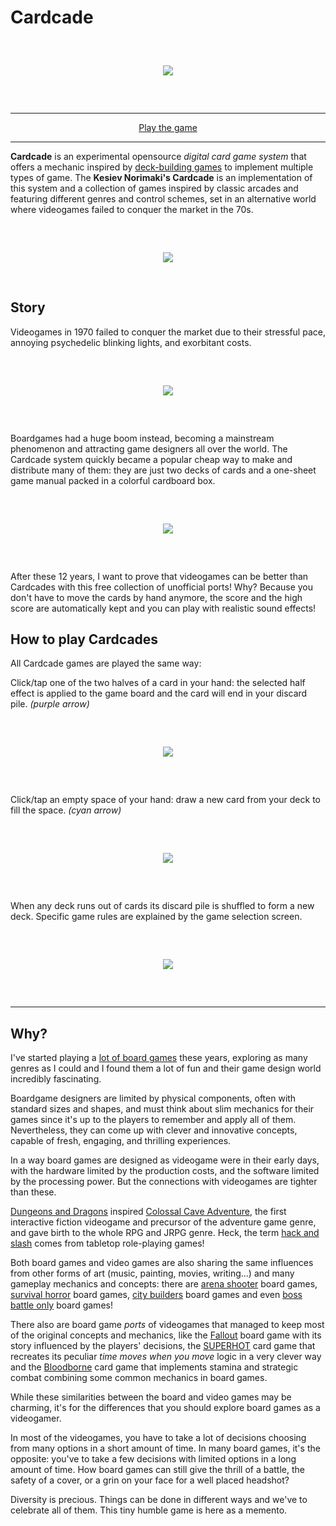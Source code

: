# Cardcade

<div align="center" style="margin:60px 0">
    <p><img src="markdown/logo.png"></p>
</div>

---

<div align="center">
    <a href="https://www.kesiev.com/cardcade/">Play the game</a>
</div>

---

**Cardcade** is an experimental opensource _digital card game system_ that offers a mechanic inspired by [deck-building games](https://en.wikipedia.org/wiki/Deck-building_game) to implement multiple types of game. The **Kesiev Norimaki's Cardcade** is an implementation of this system and a collection of games inspired by classic arcades and featuring different genres and control schemes, set in an alternative world where videogames failed to conquer the market in the 70s.

<div align="center" style="margin:60px 0">
    <p><img src="markdown/screenshot-1.png"></p>
</div>

## Story

Videogames in 1970 failed to conquer the market due to their stressful pace, annoying psychedelic blinking lights, and exorbitant costs. 

<div align="center" style="margin:60px 0">
    <p><img src="markdown/story-1.png"></p>
</div>

Boardgames had a huge boom instead, becoming a mainstream phenomenon and attracting game designers all over the world. The Cardcade system quickly became a popular cheap way to make and distribute many of them: they are just two decks of cards and a one-sheet game manual packed in a colorful cardboard box.

<div align="center" style="margin:60px 0">
    <p><img src="markdown/story-2.png"></p>
</div>

After these 12 years, I want to prove that videogames can be better than Cardcades with this free collection of unofficial ports! Why? Because you don't have to move the cards by hand anymore, the score and the high score are automatically kept and you can play with realistic sound effects!

## How to play Cardcades

All Cardcade games are played the same way:

Click/tap one of the two halves of a card in your hand: the selected half effect is applied to the game board and the card will end in your discard pile. _(purple arrow)_

<div align="center" style="margin:60px 0">
    <p><img src="markdown/tutorial-1.png"></p>
</div>

Click/tap an empty space of your hand: draw a new card from your deck to fill the space. _(cyan arrow)_

<div align="center" style="margin:60px 0">
    <p><img src="markdown/tutorial-2.png"></p>
</div>

When any deck runs out of cards its discard pile is shuffled to form a new deck. Specific game rules are explained by the game selection screen.

<div align="center" style="margin:60px 0">
    <p><img src="markdown/screenshot-2.png"></p>
</div>


---

## Why?

I've started playing a [lot of board games](https://boardgamegeek.com/collection/user/KesieV) these years, exploring as many genres as I could and I found them a lot of fun and their game design world incredibly fascinating.

Boardgame designers are limited by physical components, often with standard sizes and shapes, and must think about slim mechanics for their games since it's up to the players to remember and apply all of them. Nevertheless, they can come up with clever and innovative concepts, capable of fresh, engaging, and thrilling experiences.

In a way board games are designed as videogame were in their early days, with the hardware limited by the production costs, and the software limited by the processing power. But the connections with videogames are tighter than these.

[Dungeons and Dragons](https://en.wikipedia.org/wiki/Dungeons_%26_Dragons) inspired [Colossal Cave Adventure](https://en.wikipedia.org/wiki/Colossal_Cave_Adventure), the first interactive fiction videogame and precursor of the adventure game genre, and gave birth to the whole RPG and JRPG genre. Heck, the term [hack and slash](https://en.wikipedia.org/wiki/Hack_and_slash) comes from tabletop role-playing games!

Both board games and video games are also sharing the same influences from other forms of art (music, painting, movies, writing...) and many gameplay mechanics and concepts: there are [arena shooter](https://boardgamegeek.com/boardgame/202408/adrenaline) board games, [survival horror](https://boardgamegeek.com/boardgame/113924/zombicide) board games, [city builders](https://boardgamegeek.com/boardgame/123260/suburbia) board games and even [boss battle only](https://boardgamegeek.com/boardgame/191189/aeons-end) board games!

There also are board game _ports_ of videogames that managed to keep most of the original concepts and mechanics, like the [Fallout](https://boardgamegeek.com/boardgame/232918/fallout) board game with its story influenced by the players' decisions, the [SUPERHOT](https://boardgamegeek.com/boardgame/206156/superhot-card-game) card game that recreates its peculiar _time moves when you move_ logic in a very clever way and the [Bloodborne](https://boardgamegeek.com/boardgame/195856/bloodborne-card-game) card game that implements stamina and strategic combat combining some common mechanics in board games.

While these similarities between the board and video games may be charming, it's for the differences that you should explore board games as a videogamer.

In most of the videogames, you have to take a lot of decisions choosing from many options in a short amount of time. In many board games, it's the opposite: you've to take a few decisions with limited options in a long amount of time. How board games can still give the thrill of a battle, the safety of a cover, or a grin on your face for a well placed headshot?

Diversity is precious. Things can be done in different ways and we've to celebrate all of them. This tiny humble game is here as a memento.